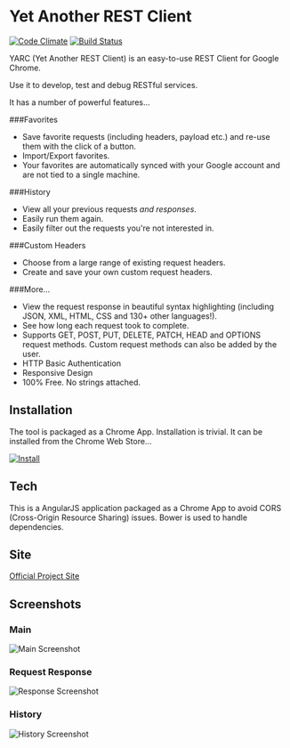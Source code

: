 # Yet Another REST Client
[![Code Climate](https://codeclimate.com/github/paulhitz/yet-another-rest-client/badges/gpa.svg)](https://codeclimate.com/github/paulhitz/yet-another-rest-client)
[![Build Status](https://travis-ci.org/paulhitz/yet-another-rest-client.svg?branch=master)](https://travis-ci.org/paulhitz/yet-another-rest-client)

YARC (Yet Another REST Client) is an easy-to-use REST Client for Google Chrome.

Use it to develop, test and debug RESTful services.

It has a number of powerful features...

###Favorites
* Save favorite requests (including headers, payload etc.) and re-use them with the click of a button.
* Import/Export favorites.
* Your favorites are automatically synced with your Google account and are not tied to a single machine.

###History
* View all your previous requests *and responses*.
* Easily run them again.
* Easily filter out the requests you're not interested in.

###Custom Headers
* Choose from a large range of existing request headers.
* Create and save your own custom request headers.

###More...
* View the request response in beautiful syntax highlighting (including JSON, XML, HTML, CSS and 130+ other languages!).
* See how long each request took to complete.
* Supports GET, POST, PUT, DELETE, PATCH, HEAD and OPTIONS request methods. Custom request methods can also be added by the user.
* HTTP Basic Authentication
* Responsive Design
* 100% Free. No strings attached.


## Installation
The tool is packaged as a Chrome App. Installation is trivial. It can be installed from the Chrome Web Store...

[![Install](img/ChromeWebStore_Badge_v2_496x150.png)](https://chrome.google.com/webstore/detail/yet-another-rest-client-c/oaelcicjdkdkcioniblhpnanpnhegoad)


## Tech
This is a AngularJS application packaged as a Chrome App to avoid CORS (Cross-Origin Resource Sharing) issues. Bower is used to handle dependencies.


## Site
[Official Project Site](http://yet-another-rest-client.com/)


## Screenshots

### Main
![Main Screenshot](/img/screenshots/screenshot_main.png)

### Request Response
![Response Screenshot](/img/screenshots/screenshot_response.png)

### History
![History Screenshot](/img/screenshots/screenshot_history.png)
